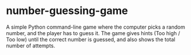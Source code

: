 # number-guessing-game
A simple Python command-line game where the computer picks a random number, and the player has to guess it. The game gives hints (Too high / Too low) until the correct number is guessed, and also shows the total number of attempts.
